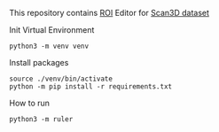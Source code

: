 This repository contains [ROI](https://en.wikipedia.org/wiki/Region_of_interest) Editor for [Scan3D dataset](https://github.com/max-dark/scan3d-dataset)

Init Virtual Environment
```shell script
python3 -m venv venv
```

Install packages
```shell script
source ./venv/bin/activate
python -m pip install -r requirements.txt
```

How to run
```shell script
python3 -m ruler
```